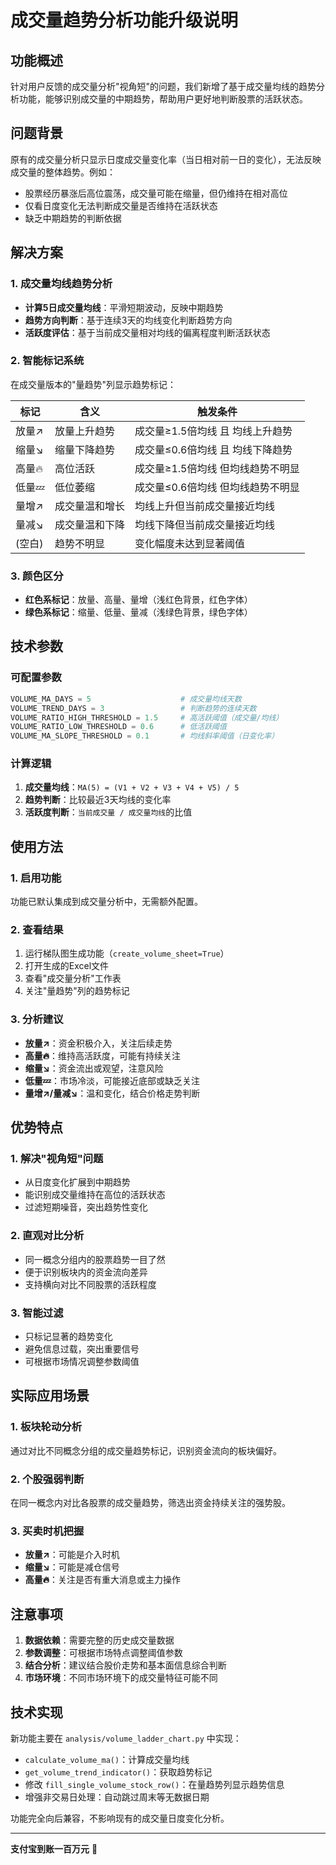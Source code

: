 # 成交量趋势分析功能升级说明

## 功能概述

针对用户反馈的成交量分析"视角短"的问题，我们新增了基于成交量均线的趋势分析功能，能够识别成交量的中期趋势，帮助用户更好地判断股票的活跃状态。

## 问题背景

原有的成交量分析只显示日度成交量变化率（当日相对前一日的变化），无法反映成交量的整体趋势。例如：
- 股票经历暴涨后高位震荡，成交量可能在缩量，但仍维持在相对高位
- 仅看日度变化无法判断成交量是否维持在活跃状态
- 缺乏中期趋势的判断依据

## 解决方案

### 1. 成交量均线趋势分析
- **计算5日成交量均线**：平滑短期波动，反映中期趋势
- **趋势方向判断**：基于连续3天的均线变化判断趋势方向
- **活跃度评估**：基于当前成交量相对均线的偏离程度判断活跃状态

### 2. 智能标记系统
在成交量版本的"量趋势"列显示趋势标记：

| 标记 | 含义 | 触发条件 |
|------|------|----------|
| 放量↗ | 放量上升趋势 | 成交量≥1.5倍均线 且 均线上升趋势 |
| 缩量↘ | 缩量下降趋势 | 成交量≤0.6倍均线 且 均线下降趋势 |
| 高量🔥 | 高位活跃 | 成交量≥1.5倍均线 但均线趋势不明显 |
| 低量💤 | 低位萎缩 | 成交量≤0.6倍均线 但均线趋势不明显 |
| 量增↗ | 成交量温和增长 | 均线上升但当前成交量接近均线 |
| 量减↘ | 成交量温和下降 | 均线下降但当前成交量接近均线 |
| (空白) | 趋势不明显 | 变化幅度未达到显著阈值 |

### 3. 颜色区分
- **红色系标记**：放量、高量、量增（浅红色背景，红色字体）
- **绿色系标记**：缩量、低量、量减（浅绿色背景，绿色字体）

## 技术参数

### 可配置参数
```python
VOLUME_MA_DAYS = 5                    # 成交量均线天数
VOLUME_TREND_DAYS = 3                 # 判断趋势的连续天数
VOLUME_RATIO_HIGH_THRESHOLD = 1.5     # 高活跃阈值（成交量/均线）
VOLUME_RATIO_LOW_THRESHOLD = 0.6      # 低活跃阈值
VOLUME_MA_SLOPE_THRESHOLD = 0.1       # 均线斜率阈值（日变化率）
```

### 计算逻辑
1. **成交量均线**：`MA(5) = (V1 + V2 + V3 + V4 + V5) / 5`
2. **趋势判断**：比较最近3天均线的变化率
3. **活跃度判断**：`当前成交量 / 成交量均线`的比值

## 使用方法

### 1. 启用功能
功能已默认集成到成交量分析中，无需额外配置。

### 2. 查看结果
1. 运行梯队图生成功能（`create_volume_sheet=True`）
2. 打开生成的Excel文件
3. 查看"成交量分析"工作表
4. 关注"量趋势"列的趋势标记

### 3. 分析建议
- **放量↗**：资金积极介入，关注后续走势
- **高量🔥**：维持高活跃度，可能有持续关注
- **缩量↘**：资金流出或观望，注意风险
- **低量💤**：市场冷淡，可能接近底部或缺乏关注
- **量增↗/量减↘**：温和变化，结合价格走势判断

## 优势特点

### 1. 解决"视角短"问题
- 从日度变化扩展到中期趋势
- 能识别成交量维持在高位的活跃状态
- 过滤短期噪音，突出趋势性变化

### 2. 直观对比分析
- 同一概念分组内的股票趋势一目了然
- 便于识别板块内的资金流向差异
- 支持横向对比不同股票的活跃程度

### 3. 智能过滤
- 只标记显著的趋势变化
- 避免信息过载，突出重要信号
- 可根据市场情况调整参数阈值

## 实际应用场景

### 1. 板块轮动分析
通过对比不同概念分组的成交量趋势标记，识别资金流向的板块偏好。

### 2. 个股强弱判断
在同一概念内对比各股票的成交量趋势，筛选出资金持续关注的强势股。

### 3. 买卖时机把握
- **放量↗**：可能是介入时机
- **缩量↘**：可能是减仓信号
- **高量🔥**：关注是否有重大消息或主力操作

## 注意事项

1. **数据依赖**：需要完整的历史成交量数据
2. **参数调整**：可根据市场特点调整阈值参数
3. **结合分析**：建议结合股价走势和基本面信息综合判断
4. **市场环境**：不同市场环境下的成交量特征可能不同

## 技术实现

新功能主要在 `analysis/volume_ladder_chart.py` 中实现：
- `calculate_volume_ma()`：计算成交量均线
- `get_volume_trend_indicator()`：获取趋势标记
- 修改 `fill_single_volume_stock_row()`：在量趋势列显示趋势信息
- 增强非交易日处理：自动跳过周末等无数据日期

功能完全向后兼容，不影响现有的成交量日度变化分析。

---

**支付宝到账一百万元** 🎉
